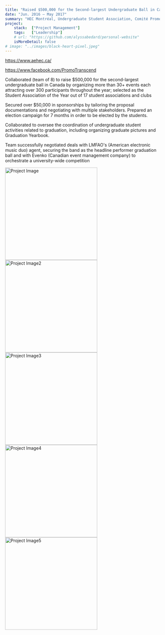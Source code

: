 ```yaml
---
title: "Raised $500,000 for the Second-largest Undergraduate Ball in Canada"
date: "Jun. 2016 – May 2017"
summary: "HEC Montréal, Undergraduate Student Association, Comité Promo Transcend (2017)"
project:
    stack:  ["Project Management"]
    tags:   ["Leadership"]
    # url: "https://github.com/alyssabedard/personal-website"
    isMoreDetail: false
# image: "../images/black-heart-pixel.jpeg"
---
```

<a href="https://www.aehec.ca/" target="_blank"> https://www.aehec.ca/ </a><br>   

<a href="https://www.facebook.com/PromoTranscend" target="_blank"> https://www.facebook.com/PromoTranscend </a>

<p>
Collaborated (team of 8) to raise $500,000 for the second-largest undergraduate ball in Canada by organizing more than 30+ events each attracting over 300 participants throughout the year; selected as the Student Association of the Year out of 17 student associations and clubs
</p>
<p>
Secured over $50,000 in sponsorships by tailoring the proposal documentations and negotiating with multiple stakeholders.
Prepared an election campaign for 7 months in order to be elected by the students.
</p>

<p>Collaborated to oversee the coordination of undergraduate student activities related to graduation, including organizing graduate pictures and Graduation Yearbook.</p>
<p>
Team successfully negotiated deals with LMFAO's (American electronic music duo) agent, securing the band as the headline performer graduation ball and with Evenko (Canadian event management company) to orchestrate a university-wide competition
</p>
<img src="https://www.images.alyssabedard.com/promotranscend2.JPG" alt="Project Image" style="width:300px">

<img src="https://www.images.alyssabedard.com/promotranscend3.JPG" alt="Project Image2" style="width:300px">

<img src="https://www.images.alyssabedard.com/promotranscend4.JPG" alt="Project Image3" style="width:300px">

<img src="https://www.images.alyssabedard.com/promotranscend5.JPG" alt="Project Image4" style="width:300px">

<img src="https://www.images.alyssabedard.com/promotranscend1.JPG" alt="Project Image5" style="width:300px">